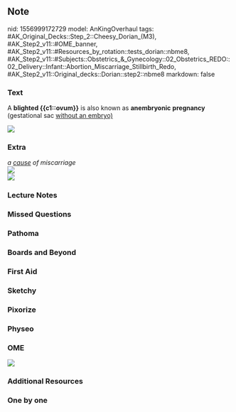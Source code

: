 ## Note
nid: 1556999172729
model: AnKingOverhaul
tags: #AK_Original_Decks::Step_2::Cheesy_Dorian_(M3), #AK_Step2_v11::#OME_banner, #AK_Step2_v11::#Resources_by_rotation::tests_dorian::nbme8, #AK_Step2_v11::#Subjects::Obstetrics_&_Gynecology::02_Obstetrics_REDO::02_Delivery::Infant::Abortion_Miscarriage_Stillbirth_Redo, #AK_Step2_v11::Original_decks::Dorian::step2::nbme8
markdown: false

### Text
A <b>blighted {{c1::ovum}}</b> is also known as <b>anembryonic</b>
<b>pregnancy</b> (gestational sac <u>without an embryo)</u>
<div><img src="703-03ae63c1db55d66acae329e986fd743e.jpg"></div>

### Extra
<div>
  <div>
    <i>a <u>cause</u> of miscarriage</i>
  </div>
  <div>
    <i><img src="paste-766149151162369.jpg"></i>
  </div>
  <div>
    <i><img src="paste-766162036064257.jpg"></i>
  </div>
</div>

### Lecture Notes


### Missed Questions


### Pathoma


### Boards and Beyond


### First Aid


### Sketchy


### Pixorize


### Physeo


### OME
<div class="ome-widget">
  <a href="https://onlinemeded.org?ref=anki"><img src=
  "_OME_AnkiFlashcards_General_4.png"></a>
</div>

### Additional Resources


### One by one

